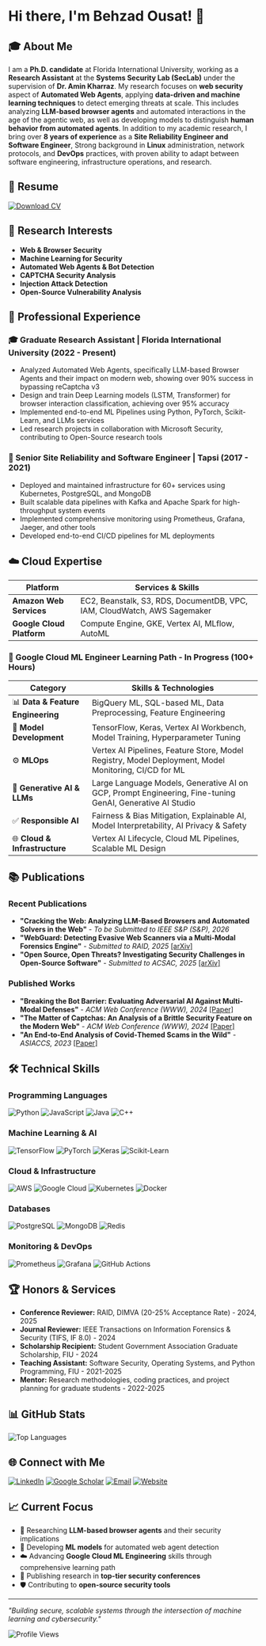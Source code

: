 # Hi there, I'm Behzad Ousat! 👋

## 🎓 About Me

I am a **Ph.D. candidate** at Florida International University, working as a **Research Assistant** at the **Systems Security Lab (SecLab)** under the supervision of **Dr. Amin Kharraz**. My research focuses on **web security** aspect of **Automated Web Agents**, applying **data-driven and machine learning techniques** to detect emerging threats at scale. This includes analyzing **LLM-based browser agents** and automated interactions in the age of the agentic web, as well as developing models to distinguish **human behavior from automated agents**.
In addition to my academic research, I bring over **8 years of experience** as a **Site Reliability Engineer and Software Engineer**, Strong background in **Linux** administration, network protocols, and **DevOps**
practices, with proven ability to adapt between software engineering, infrastructure operations, and research.

## 📄 Resume

[![Download CV](https://img.shields.io/badge/Download-CV-blue?style=for-the-badge&logo=adobe-acrobat-reader&logoColor=white)](https://github.com/behzad-ost/behzad-ost/blob/main/Behzad%20Ousat%20Resume%20-%20Oct%2025.pdf)

## 🔬 Research Interests

- **Web & Browser Security**
- **Machine Learning for Security**
- **Automated Web Agents & Bot Detection**
- **CAPTCHA Security Analysis**
- **Injection Attack Detection**
- **Open-Source Vulnerability Analysis**

## 🏢 Professional Experience

### 🎓 Graduate Research Assistant | Florida International University (2022 - Present)
- Analyzed Automated Web Agents, specifically LLM-based Browser Agents and their impact on modern web, showing over 90% success in bypassing reCaptcha v3
- Design and train Deep Learning models (LSTM, Transformer) for browser interaction classification, achieving over 95% accuracy
- Implemented end-to-end ML Pipelines using Python, PyTorch, Scikit-Learn, and LLMs services
- Led research projects in collaboration with Microsoft Security, contributing to Open-Source research tools

### 🚀 Senior Site Reliability and Software Engineer | Tapsi (2017 - 2021)
- Deployed and maintained infrastructure for 60+ services using Kubernetes, PostgreSQL, and MongoDB
- Built scalable data pipelines with Kafka and Apache Spark for high-throughput system events
- Implemented comprehensive monitoring using Prometheus, Grafana, Jaeger, and other tools
- Developed end-to-end CI/CD pipelines for ML deployments

## ☁️ Cloud Expertise

| Platform | Services & Skills |
|----------|------------------|
| **Amazon Web Services** | EC2, Beanstalk, S3, RDS, DocumentDB, VPC, IAM, CloudWatch, AWS Sagemaker |
| **Google Cloud Platform** | Compute Engine, GKE, Vertex AI, MLflow, AutoML |

### 🚀 Google Cloud ML Engineer Learning Path - In Progress (100+ Hours)

| Category | Skills & Technologies |
|----------|----------------------|
| 📊 **Data & Feature Engineering** | BigQuery ML, SQL-based ML, Data Preprocessing, Feature Engineering |
| 🤖 **Model Development** | TensorFlow, Keras, Vertex AI Workbench, Model Training, Hyperparameter Tuning |
| ⚙️ **MLOps** | Vertex AI Pipelines, Feature Store, Model Registry, Model Deployment, Model Monitoring, CI/CD for ML |
| 🧠 **Generative AI & LLMs** | Large Language Models, Generative AI on GCP, Prompt Engineering, Fine-tuning GenAI, Generative AI Studio |
| ✅ **Responsible AI** | Fairness & Bias Mitigation, Explainable AI, Model Interpretability, AI Privacy & Safety |
| 🌐 **Cloud & Infrastructure** | Vertex AI Lifecycle, Cloud ML Pipelines, Scalable ML Design |

## 📚 Publications

### Recent Publications
- **"Cracking the Web: Analyzing LLM-Based Browsers and Automated Solvers in the Web"** - *To be Submitted to IEEE S&P (S&P), 2026*
- **"WebGuard: Detecting Evasive Web Scanners via a Multi‑Modal Forensics Engine"** - *Submitted to RAID, 2025* [[arXiv]](https://arxiv.org/abs/2412.07005)
- **"Open Source, Open Threats? Investigating Security Challenges in Open-Source Software"** - *Submitted to ACSAC, 2025* [[arXiv]](https://arxiv.org/abs/2506.12995)

### Published Works
- **"Breaking the Bot Barrier: Evaluating Adversarial AI Against Multi-Modal Defenses"** - *ACM Web Conference (WWW), 2024* [[Paper]](https://dl.acm.org/doi/abs/10.1145/3589335.3651474)
- **"The Matter of Captchas: An Analysis of a Brittle Security Feature on the Modern Web"** - *ACM Web Conference (WWW), 2024* [[Paper]](https://dl.acm.org/doi/abs/10.1145/3589334.3645619)
- **"An End‑to‑End Analysis of Covid‑Themed Scams in the Wild"** - *ASIACCS, 2023* [[Paper]](https://dl.acm.org/doi/abs/10.1145/3579856.3595805)

## 🛠️ Technical Skills

### Programming Languages
![Python](https://img.shields.io/badge/Python-3776AB?style=for-the-badge&logo=python&logoColor=white)
![JavaScript](https://img.shields.io/badge/JavaScript-F7DF1E?style=for-the-badge&logo=javascript&logoColor=black)
![Java](https://img.shields.io/badge/Java-ED8B00?style=for-the-badge&logo=java&logoColor=white)
![C++](https://img.shields.io/badge/C++-00599C?style=for-the-badge&logo=cplusplus&logoColor=white)

### Machine Learning & AI
![TensorFlow](https://img.shields.io/badge/TensorFlow-FF6F00?style=for-the-badge&logo=tensorflow&logoColor=white)
![PyTorch](https://img.shields.io/badge/PyTorch-EE4C2C?style=for-the-badge&logo=pytorch&logoColor=white)
![Keras](https://img.shields.io/badge/Keras-D00000?style=for-the-badge&logo=keras&logoColor=white)
![Scikit-Learn](https://img.shields.io/badge/scikit--learn-F7931E?style=for-the-badge&logo=scikit-learn&logoColor=white)

### Cloud & Infrastructure
![AWS](https://img.shields.io/badge/AWS-232F3E?style=for-the-badge&logo=amazon-aws&logoColor=white)
![Google Cloud](https://img.shields.io/badge/Google_Cloud-4285F4?style=for-the-badge&logo=google-cloud&logoColor=white)
![Kubernetes](https://img.shields.io/badge/Kubernetes-326CE5?style=for-the-badge&logo=kubernetes&logoColor=white)
![Docker](https://img.shields.io/badge/Docker-2496ED?style=for-the-badge&logo=docker&logoColor=white)

### Databases
![PostgreSQL](https://img.shields.io/badge/PostgreSQL-316192?style=for-the-badge&logo=postgresql&logoColor=white)
![MongoDB](https://img.shields.io/badge/MongoDB-4EA94B?style=for-the-badge&logo=mongodb&logoColor=white)
![Redis](https://img.shields.io/badge/Redis-DC382D?style=for-the-badge&logo=redis&logoColor=white)

### Monitoring & DevOps
![Prometheus](https://img.shields.io/badge/Prometheus-E6522C?style=for-the-badge&logo=prometheus&logoColor=white)
![Grafana](https://img.shields.io/badge/Grafana-F46800?style=for-the-badge&logo=grafana&logoColor=white)
![GitHub Actions](https://img.shields.io/badge/GitHub_Actions-2088FF?style=for-the-badge&logo=github-actions&logoColor=white)

## 🏆 Honors & Services

- **Conference Reviewer:** RAID, DIMVA (20-25% Acceptance Rate) - 2024, 2025
- **Journal Reviewer:** IEEE Transactions on Information Forensics & Security (TIFS, IF 8.0) - 2024
- **Scholarship Recipient:** Student Government Association Graduate Scholarship, FIU - 2024
- **Teaching Assistant:** Software Security, Operating Systems, and Python Programming, FIU - 2021-2025
- **Mentor:** Research methodologies, coding practices, and project planning for graduate students - 2022-2025

## 📊 GitHub Stats
<!-- 
![Behzad's GitHub stats](https://github-readme-stats.vercel.app/api?username=behzad-ost&show_icons=true&theme=radical) -->

![Top Languages](https://github-readme-stats.vercel.app/api/top-langs/?username=behzad-ost&layout=compact&theme=radical)

## 🌐 Connect with Me

[![LinkedIn](https://img.shields.io/badge/LinkedIn-0077B5?style=for-the-badge&logo=linkedin&logoColor=white)](https://linkedin.com/in/behzad-ousat)
[![Google Scholar](https://img.shields.io/badge/Google_Scholar-4285F4?style=for-the-badge&logo=google-scholar&logoColor=white)](https://scholar.google.com/citations?user=QHF_oV4AAAAJ&hl=en&oi=ao)
[![Email](https://img.shields.io/badge/Email-D14836?style=for-the-badge&logo=gmail&logoColor=white)](mailto:behzad.ost@gmail.com)
[![Website](https://img.shields.io/badge/Website-000000?style=for-the-badge&logo=About.me&logoColor=white)](https://behzad-ost.github.io/)

## 📈 Current Focus

- 🔬 Researching **LLM-based browser agents** and their security implications
- 🤖 Developing **ML models** for automated web agent detection
- ☁️ Advancing **Google Cloud ML Engineering** skills through comprehensive learning path
- 📝 Publishing research in **top-tier security conferences**
- 🛡️ Contributing to **open-source security tools**

---

*"Building secure, scalable systems through the intersection of machine learning and cybersecurity."*

![Profile Views](https://komarev.com/ghpvc/?username=behzad-ost&color=blue&style=flat-square)
